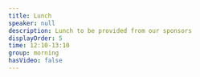```yaml
---
title: Lunch
speaker: null
description: Lunch to be provided from our sponsors
displayOrder: 5
time: 12:10-13:10
group: morning
hasVideo: false
---
```

